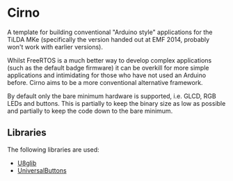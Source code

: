 Cirno
=====

A template for building conventional "Arduino style" applications for the TiLDA MKe (specifically the version handed out at EMF 2014, probably won't work with earlier versions).

Whilst FreeRTOS is a much better way to develop complex applications (such as the default badge firmware) it can be overkill for more simple applications and intimidating for those who have not used an Arduino before. Cirno aims to be a more conventional alternative framework.

By default only the bare minimum hardware is supported, i.e. GLCD, RGB LEDs and buttons. This is partially to keep the binary size as low as possible and partially to keep the code down to the bare minimum.

Libraries
---------

The following libraries are used:

- [U8glib](https://code.google.com/p/u8glib/)
- [UniversalButtons](https://github.com/DanNixon/ArduinoUniversalButtons)
